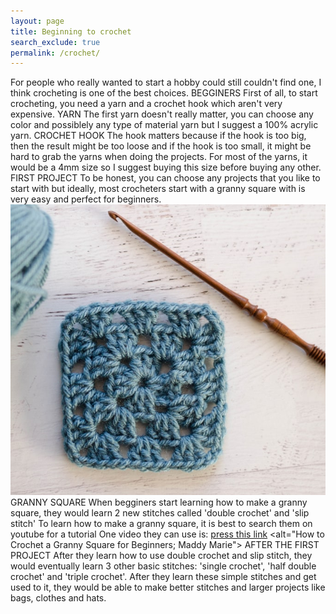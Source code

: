 ```yaml
---
layout: page 
title: Beginning to crochet
search_exclude: true
permalink: /crochet/
---
```

For people who really wanted to start a hobby could still couldn't find one, I think crocheting is one of the best choices. 
BEGGINERS
    First of all, to start crocheting, you need a yarn and a crochet hook which aren't very expensive.
    YARN
        The first yarn doesn't really matter, you can choose any color and possiblely any type of material yarn but I suggest a 100% acrylic yarn.
    CROCHET HOOK
        The hook matters because if the hook is too big, then the result might be too loose and if the hook is too small, it might be hard to grab the yarns when doing the projects. For most of the yarns, it would be a 4mm size so I suggest buying this size before buying any other.
FIRST PROJECT
    To be honest, you can choose any projects that you like to start with but ideally, most crocheters start with a granny square with is very easy and perfect for beginners. 
    ![alt text](images/notebooks/granny-square-square.jpg)
    GRANNY SQUARE
        When begginers start learning how to make a granny square, they would learn 2 new stitches called 'double crochet' and 'slip stitch'
        To learn how to make a granny square, it is best to search them on youtube for a tutorial
        One video they can use is: [press this link](images/notebooks/watch.html) <alt="How to Crochet a Granny Square for Beginners; Maddy Marie"> 
AFTER THE FIRST PROJECT
    After they learn how to use double crochet and slip stitch, they would eventually learn 3 other basic stitches: 'single crochet', 'half double crochet' and 'triple crochet'. 
    After they learn these simple stitches and get used to it, they would be able to make better stitches and larger projects like bags, clothes and hats.
